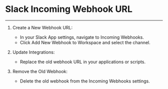 # Slack Incoming Webhook URL
___
1. Create a New Webhook URL:
   * In your Slack App settings, navigate to Incoming Webhooks.
   * Click Add New Webhook to Workspace and select the channel.

2. Update Integrations:
   * Replace the old webhook URL in your applications or scripts.

3. Remove the Old Webhook:
   * Delete the old webhook from the Incoming Webhooks settings.